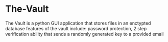 # The-Vault
The Vault is a python GUI application that stores files in an enctypted database
features of the vault include:
password protection,
2 step verification ability that sends a randomly generated key to a provided email
